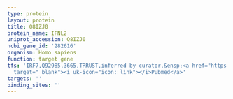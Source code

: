 ```yaml
---
type: protein
layout: protein
title: Q8IZJ0
protein_name: IFNL2
uniprot_accession: Q8IZJ0
ncbi_gene_id: '282616'
organism: Homo sapiens
function: target gene
tfs: 'IRF7,Q92985,3665,TRRUST,inferred by curator,&ensp;<a href="https://www.ncbi.nlm.nih.gov/pubmed/?term=17785777%5Buid%5D"
  target="_blank"><i uk-icon="icon: link"></i>Pubmed</a>'
targets: ''
binding_sites: ''
---
```


